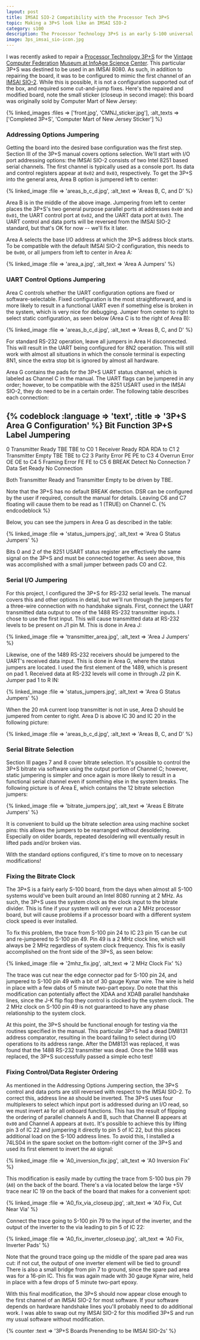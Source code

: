 ```yaml
---
layout: post
title: IMSAI SIO-2 Compatibility with the Processor Tech 3P+S
topic: Making a 3P+S look like an IMSAI SIO-2
category: s100
description: The Processor Technology 3P+S is an early S-100 universal I/O board, providing both parallel and serial I/O. It is a versatile board, allowing the builder to select from many onboard options via jumpers. As shipped, it can be configured to be compatible with many other manufacturers' serial interfaces; however, making it compatible with the IMSAI SIO-2 requires some modification.
image: 3ps_imsai_sio-icon.jpg
---
```


I was recently asked to repair a [Processor Technology 3P+S](http://s100computers.com/Hardware%20Folder/Processor%20Technology/3P+S/3P+S.htm) for the [Vintage Computer Federation](http://vcfed.org) [Museum at InfoAge Science Center](http://vcfed.org/wp/vcf-museum/). This particular 3P+S was destined to be used in an IMSAI 8080. As such, in addition to repairing the board, it was to be configured to mimic the first channel of an [IMSAI SIO-2](http://s100computers.com/Hardware%20Folder/IMSAI/SIO/SIO.htm). While this is possible, it is not a configuration supported out of the box, and required some cut-and-jump fixes. Here's the repaired and modified board, note the small sticker (closeup in second image): this board was originally sold by Computer Mart of New Jersey:

{% linked_images :files => ['front.jpg', 'CMNJ_sticker.jpg'], :alt_texts => ['Completed 3P+S', 'Computer Mart of New Jersey Sticker'] %}

### Addressing Options Jumpering

Getting the board into the desired base configuration was the first step. Section III of the 3P+S manual covers options selection. We'll start with I/O port addressing options: the IMSAI SIO-2 consists of two Intel 8251 based serial channels. The first channel is typically used as a console port. Its data and control registers appear at `0x02` and `0x03`, respectively. To get the 3P+S into the general area, Area B option is jumpered left to center:

{% linked_image :file => 'areas_b_c_d.jpg', :alt_text => 'Areas B, C, and D' %}

Area B is in the middle of the above image. Jumpering from left to center places the 3P+S's two general purpose parallel ports at addresses `0x00` and `0x01`, the UART control port at `0x02`, and the UART data port at `0x03`. The UART control and data ports will be reversed from the IMSAI SIO-2 standard, but that's OK for now -- we'll fix it later.

Area A selects the base I/O address at which the 3P+S address block starts. To be compatible with the default IMSAI SIO-2 configuration, this needs to be `0x00`, or all jumpers from left to center in Area A:

{% linked_image :file => 'area_a.jpg', :alt_text => 'Area A Jumpers' %}

### UART Control Options Jumpering

Area C controls whether the UART configuration options are fixed or software-selectable. Fixed configuration is the most straightforward, and is more likely to result in a functional UART even if something else is broken in the system, which is very nice for debugging. Jumper from center to right to select static configuration, as seen below (Area C is to the right of Area B):

{% linked_image :file => 'areas_b_c_d.jpg', :alt_text => 'Areas B, C, and D' %}

For standard RS-232 operation, leave all jumpers in Area H disconnected. This will result in the UART being configured for 8N2 operation. This will still work with almost all situations in which the console terminal is expecting 8N1, since the extra stop bit is ignored by almost all hardware.

Area G contains the pads for the 3P+S UART status channel, which is labeled as Channel C in the manual. The UART flags can be jumpered in any order; however, to be compatible with the 8251 USART used in the IMSAI SIO-2, they do need to be in a certain order. The following table describes each connection:

{% codeblock :language => 'text', :title => '3P+S Area G Configuration' %}
Bit Function           3P+S Label     Jumpering
-------------------------------------------------------------------------------
0   Transmitter Ready  TBE            TBE to C0
1   Receiver Ready     RDA            RDA to C1
2   Transmitter Empty  TBE            TBE to C2
3   Parity Error       PE             PE  to C3
4   Overrun Error      OE             OE  to C4
5   Framing Error      FE             FE  to C5
6   BREAK Detect                      No Connection
7   Data Set Ready                    No Connection

Both Transmitter Ready and Transmitter Empty to be driven by TBE.

Note that the 3P+S has no default BREAK detection. DSR can be configured by the
user if required, consult the manual for details. Leaving C6 and C7 floating
will cause them to be read as 1 (TRUE) on Channel C.
{% endcodeblock %}

Below, you can see the jumpers in Area G as described in the table:

{% linked_image :file => 'status_jumpers.jpg', :alt_text => 'Area G Status Jumpers' %}

Bits 0 and 2 of the 8251 USART status register are effectively the same signal on the 3P+S and must be connected together. As seen above, this was accomplished with a small jumper between pads C0 and C2.

### Serial I/O Jumpering

For this project, I configured the 3P+S for RS-232 serial levels. The manual covers this and other options in detail, but we'll run through the jumpers for a three-wire connection with no handshake signals. First, connect the UART transmitted data output to one of the 1488 RS-232 transmitter inputs. I chose to use the first input. This will cause transmitted data at RS-232 levels to be present on J1 pin M. This is done in Area J:

{% linked_image :file => 'transmitter_area.jpg', :alt_text => 'Area J Jumpers' %}

Likewise, one of the 1489 RS-232 receivers should be jumpered to the UART's received data input. This is done in Area G, where the status jumpers are located. I used the first element of the 1489, which is present on pad 1. Received data at RS-232 levels will come in through J2 pin K. Jumper pad 1 to R IN:

{% linked_image :file => 'status_jumpers.jpg', :alt_text => 'Area G Status Jumpers' %}

When the 20 mA current loop transmitter is not in use, Area D should be jumpered from center to right. Area D is above IC 30 and IC 20 in the following picture:

{% linked_image :file => 'areas_b_c_d.jpg', :alt_text => 'Areas B, C, and D' %}

### Serial Bitrate Selection

Section III pages 7 and 8 cover bitrate selection. It's possible to control the 3P+S bitrate via software using the output portion of Channel C; however, static jumpering is simpler and once again is more likely to result in a functional serial channel even if something else in the system breaks. The following picture is of Area E, which contains the 12 bitrate selection jumpers:

{% linked_image :file => 'bitrate_jumpers.jpg', :alt_text => 'Areas E Bitrate Jumpers' %}

It is convenient to build up the bitrate selection area using machine socket pins: this allows the jumpers to be rearranged without desoldering. Especially on older boards, repeated desoldering will eventually result in lifted pads and/or broken vias.

With the standard options configured, it's time to move on to necessary modifications!

### Fixing the Bitrate Clock

The 3P+S is a fairly early S-100 board, from the days when almost all S-100 systems would've been built around an Intel 8080 running at 2 MHz. As such, the 3P+S uses the system clock as the clock input to the bitrate divider. This is fine if your system will only ever run a 2 MHz processor board, but will cause problems if a processor board with a different system clock speed is ever installed.

To fix this problem, the trace from S-100 pin 24 to IC 23 pin 15 can be cut and re-jumpered to S-100 pin 49. Pin 49 is a 2 MHz clock line, which will always be 2 MHz regardless of system clock frequency. This fix is easily accomplished on the front side of the 3P+S, as seen below:

{% linked_image :file => '2mhz_fix.jpg', :alt_text => '2 MHz Clock Fix' %}

The trace was cut near the edge connector pad for S-100 pin 24, and jumpered to S-100 pin 49 with a bit of 30 gauge Kynar wire. The wire is held in place with a few dabs of 5 minute two-part epoxy. Do note that this modification can potentially affect the XDAA and XDAB parallel handshake lines, since the J-K flip flop they control is clocked by the system clock. The 2 MHz clock on S-100 pin 49 is not guaranteed to have any phase relationship to the system clock.

At this point, the 3P+S should be functional enough for testing via the routines specified in the manual. This particular 3P+S had a dead DM8131 address comparator, resulting in the board failing to select during I/O operations to its address range. After the DM8131 was replaced, it was found that the 1488 RS-232 transmitter was dead. Once the 1488 was replaced, the 3P+S successfully passed a simple echo test!

### Fixing Control/Data Register Ordering

As mentioned in the Addressing Options Jumpering section, the 3P+S control and data ports are still reversed with respect to the IMSAI SIO-2. To correct this, address line `A0` should be inverted. The 3P+S uses four multiplexers to select which input port is addressed during an I/O read, so we must invert `A0` for all onboard functions. This has the result of flipping the ordering of parallel channels A and B, such that Channel B appears at `0x00` and Channel A appears at `0x01`. It's possible to achieve this by lifting pin 3 of IC 22 and jumpering it directly to pin 5 of IC 22, but this places additional load on the S-100 address lines. To avoid this, I installed a 74LS04 in the spare socket on the bottom-right corner of the 3P+S and used its first element to invert the `A0` signal:

{% linked_image :file => 'A0_inversion_fix.jpg', :alt_text => 'A0 Inversion Fix' %}

This modification is easily made by cutting the trace from S-100 bus pin 79 (`A0`) on the back of the board. There's a via located below the large +5V trace near IC 19 on the back of the board that makes for a convenient spot:

{% linked_image :file => 'A0_fix_via_closeup.jpg', :alt_text => 'A0 Fix, Cut Near Via' %}

Connect the trace going to S-100 pin 79 to the input of the inverter, and the output of the inverter to the via leading to pin 5 of IC 22:

{% linked_image :file => 'A0_fix_inverter_closeup.jpg', :alt_text => 'A0 Fix, Inverter Pads' %}

Note that the ground trace going up the middle of the spare pad area was cut: if not cut, the output of one inverter element will be tied to ground! There is also a small bridge from pin 7 to ground, since the spare pad area was for a 16-pin IC. This fix was again made with 30 gauge Kynar wire, held in place with a few drops of 5 minute two-part epoxy.

With this final modification, the 3P+S should now appear close enough to the first channel of an IMSAI SIO-2 for most software. If your software depends on hardware handshake lines you'll probably need to do additional work. I was able to swap out my IMSAI SIO-2 for this modified 3P+S and run my usual software without modification.

{% counter :text => '3P+S Boards Prenending to be IMSAI SIO-2s' %}
